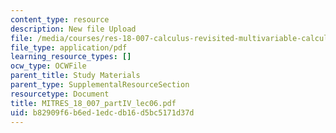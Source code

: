 ```yaml
---
content_type: resource
description: New file Upload
file: /media/courses/res-18-007-calculus-revisited-multivariable-calculus-fall-2011/b82909f6b6ed1edcdb16d5bc5171d37d_MITRES_18_007_partIV_lec06.pdf
file_type: application/pdf
learning_resource_types: []
ocw_type: OCWFile
parent_title: Study Materials
parent_type: SupplementalResourceSection
resourcetype: Document
title: MITRES_18_007_partIV_lec06.pdf
uid: b82909f6-b6ed-1edc-db16-d5bc5171d37d
---
```

